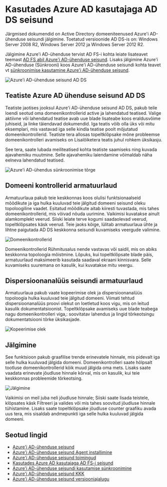 
<properties
    pageTitle="Kasutades Azure AD kasutajaga AD DS seisund | Microsoft Azure'i"
    description="See on seisund Azure'i AD-ühenduse leht, et arutada, kuidas AD DS jälgimiseks."
    services="active-directory"
    documentationCenter=""
    authors="arluca"
    manager="samueld"
    editor="curtand"/>

<tags
    ms.service="active-directory"
    ms.workload="identity"
    ms.tgt_pltfrm="na"
    ms.devlang="na"
    ms.topic="get-started-article"
    ms.date="10/18/2016"
    ms.author="arluca"/>

# <a name="using-azure-ad-connect-health-with-ad-ds"></a>Kasutades Azure AD kasutajaga AD DS seisund
Järgmised dokumendid on Active Directory domeeniteenused Azure'i AD-ühenduse seisundi jälgimine. Toetatud versioonide AD DS-is on: Windows Server 2008 R2, Windows Server 2012 ja Windows Server 2012 R2.

Jälgimine Azure'i AD-ühenduse tervist AD FS-i kohta leiate lisateavet teemast [AD FS abil Azure'i AD-ühenduse seisund](active-directory-aadconnect-health-adfs.md). Lisaks jälgimine Azure'i AD-ühenduse (Sünkrooni) koos Azure'i AD-ühenduse seisundi kohta teavet vt [sünkroonimise kasutamine Azure'i AD-ühenduse seisund](active-directory-aadconnect-health-sync.md).

![Azure'i AD-ühenduse seisund AD DS](./media/active-directory-aadconnect-health/aadconnect-health-adds-entry.png)

## <a name="alerts-for-azure-ad-connect-health-for-ad-ds"></a>Teatiste Azure AD ühenduse seisund AD DS
Teatiste jaotises jooksul Azure'i AD-ühenduse seisund AD DS, pakub teile loendi seotud oma domeenikontrollerid active ja lahendatud teatised. Valige aktiivne või lahendatud teatise avab uue blade lisateabe koos eraldusvõime juhiseid, ja linke täiendavad dokumendid. Iga teatis võib olla üks või mitu eksemplari, mis vastavad iga selle kindla teatise poolt mõjutatud domeenikontrollerid. Teatiste tera allosas topeltklõpsake mõne probleemse domeenikontrolleri avamiseks on Lisalõiketera teatis juhul rohkem üksikasju.

See tera, saate lubada meiliteatised kohta teatiste saamiseks ning kuvada ajavahemiku muutmine. Selle ajavahemiku laiendamine võimaldab näha eelneva lahendatud teatised.

![Azure'i AD-ühendus sünkroonimise tõrge](./media/active-directory-aadconnect-health/aadconnect-health-adds-alerts.png)

## <a name="domain-controllers-dashboard"></a>Domeeni kontrollerid armatuurlaud
Armatuurlaua pakub teie keskkonnas koos olulisi funktsionaalseid mõõdikute ja iga hulka kuuluvad teie jälgitud domeeni seisund oleku topoloogiline vaadet. Esitatud mõõdikute aitab kiiresti tuvastada, mis tahes domeenikontrollerid, mis võivad nõuda uurimine. Vaikimisi kuvatakse ainult alamkomplekt veerud. Siiski leiate terve kogumi saadaolevad veerud, topeltklõpsates käsk veerud. Teie jaoks kõige, lülitab armatuurlaua ühte ja lihtne paigutada AD DS keskkonna seisundi kuvamiseks veergude valimine.

![Domeenikontrollerid](./media/active-directory-aadconnect-health/aadconnect-health-adds-domainsandsites-dashboard.png)

Domeenikontrollerid Rühmitusalus nende vastavas või saidil, mis on abiks keskkonna topoloogia mõistmine. Lõpuks, kui topeltklõpsate blade päis, armatuurlaud maksimeerib kasutada saadaval ekraani kinnisvara. Selle kuvamiseks suuremana on kasulik, kui kuvatakse mitu veergu.

## <a name="replication-status-dashboard"></a>Dispersioonanalüüs seisundi armatuurlaud
Armatuurlaua pakub vaate kopeerimise olek ja dispersioonanalüüs topoloogia hulka kuuluvad teie jälgitud domeeni. Viimati tehtud dispersioonanalüüs proovi olekut on loetletud koos vigu, mis on leitud kasulik dokumentatsioonist. Topeltklõpsake avamiseks uue blade teabega nagu domeenikontrolleri viga,: soovitatav lahendus ja lingid tõrkeotsingu dokumentatsiooni tõrke üksikasjade.

![Kopeerimise olek](./media/active-directory-aadconnect-health/aadconnect-health-adds-replication.png)

## <a name="monitoring"></a>Jälgimine
See funktsioon pakub graafilise trende erinevatele hinnale, mis pidevalt iga selle hulka kuuluvad jälgida domeeni. Domeenikontrolleri saate hõlpsalt tootluse domeenikontrollerid kõik muud jälgida oma mets. Lisaks saate vaadata erinevate jõudluse hinnale kõrval, mis on kasulik, kui teie keskkonnas probleemide tõrkeotsing.

![Jälgimine](./media/active-directory-aadconnect-health/aadconnect-health-adds-monitoring.png)

Vaikimisi on meil juba neli jõudluse hinnale; Siiski saate lisada teistele, klõpsates käsk Filtreeri ja valides või mis tahes soovitud jõudluse hinnale tühistamine. Lisaks saate topeltklõpsake jõudluse counter graafiku avada uus tera, mis sisaldab andmepunkti iga selle hulka kuuluvad jälgida domeeni.

## <a name="related-links"></a>Seotud lingid

* [Azure'i AD-ühenduse seisund](active-directory-aadconnect-health.md)
* [Azure'i AD-ühenduse seisund Agent installimine](active-directory-aadconnect-health-agent-install.md)
* [Azure'i AD-ühenduse seisund toimingud](active-directory-aadconnect-health-operations.md)
* [Kasutades Azure AD kasutajaga AD FS-i seisund](active-directory-aadconnect-health-adfs.md)
* [Azure'i AD-ühenduse seisundi kasutamise sünkroonimine](active-directory-aadconnect-health-sync.md)
* [Azure'i AD-ühenduse seisund KKK](active-directory-aadconnect-health-faq.md)
* [Azure'i AD-ühenduse seisund versiooniajalugu](active-directory-aadconnect-health-version-history.md)
